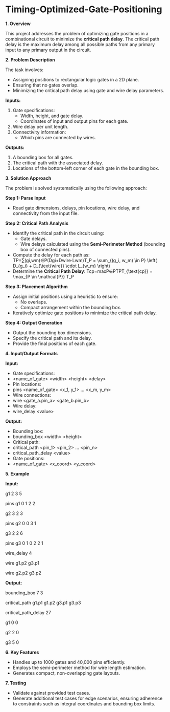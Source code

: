 # Timing-Optimized-Gate-Positioning
**1. Overview**

This project addresses the problem of optimizing gate positions in a combinational circuit to minimize the **critical path delay**. The critical path delay is the maximum delay among all possible paths from any primary input to any primary output in the circuit.

**2. Problem Description**

The task involves:

-   Assigning positions to rectangular logic gates in a 2D plane.
-   Ensuring that no gates overlap.
-   Minimizing the critical path delay using gate and wire delay parameters.

**Inputs:**

1.  Gate specifications:
    -   Width, height, and gate delay.
    -   Coordinates of input and output pins for each gate.
2.  Wire delay per unit length.
3.  Connectivity information:
    -   Which pins are connected by wires.

**Outputs:**

1.  A bounding box for all gates.
2.  The critical path with the associated delay.
3.  Locations of the bottom-left corner of each gate in the bounding box.

**3. Solution Approach**

The problem is solved systematically using the following approach:

**Step 1: Parse Input**

-   Read gate dimensions, delays, pin locations, wire delay, and connectivity from the input file.

**Step 2: Critical Path Analysis**

-   Identify the critical path in the circuit using:
    -   Gate delays.
    -   Wire delays calculated using the **Semi-Perimeter Method** (bounding box of connected pins).
-   Compute the delay for each path as: TP=∑(gi,wm)∈P(Dgi+Dwire⋅Lwm)T_P = \\sum_{(g_i, w_m) \\in P} \\left( D_{g_i} + D_{\\text{wire}} \\cdot L_{w_m} \\right)
-   Determine the **Critical Path Delay**: Tcp=max⁡P∈PTPT_{\\text{cp}} = \\max_{P \\in \\mathcal{P}} T_P

**Step 3: Placement Algorithm**

-   Assign initial positions using a heuristic to ensure:
    -   No overlaps.
    -   Compact arrangement within the bounding box.
-   Iteratively optimize gate positions to minimize the critical path delay.

**Step 4: Output Generation**

-   Output the bounding box dimensions.
-   Specify the critical path and its delay.
-   Provide the final positions of each gate.

**4. Input/Output Formats**

**Input:**

-   Gate specifications:
-   \<name_of_gate\> \<width\> \<height\> \<delay\>
-   Pin locations:
-   pins \<name_of_gate\> \<x_1, y_1\> ... \<x_m, y_m\>
-   Wire connections:
-   wire \<gate_a.pin_a\> \<gate_b.pin_b\>
-   Wire delay:
-   wire_delay \<value\>

**Output:**

-   Bounding box:
-   bounding_box \<width\> \<height\>
-   Critical path:
-   critical_path \<pin_1\> \<pin_2\> ... \<pin_n\>
-   critical_path_delay \<value\>
-   Gate positions:
-   \<name_of_gate\> \<x_coord\> \<y_coord\>

**5. Example**

**Input:**

g1 2 3 5

pins g1 0 1 2 2

g2 3 2 3

pins g2 0 0 3 1

g3 2 2 6

pins g3 0 1 0 2 2 1

wire_delay 4

wire g1.p2 g3.p1

wire g2.p2 g3.p2

**Output:**

bounding_box 7 3

critical_path g1.p1 g1.p2 g3.p1 g3.p3

critical_path_delay 27

g1 0 0

g2 2 0

g3 5 0

**6. Key Features**

-   Handles up to 1000 gates and 40,000 pins efficiently.
-   Employs the semi-perimeter method for wire length estimation.
-   Generates compact, non-overlapping gate layouts.

**7. Testing**

-   Validate against provided test cases.
-   Generate additional test cases for edge scenarios, ensuring adherence to constraints such as integral coordinates and bounding box limits.
